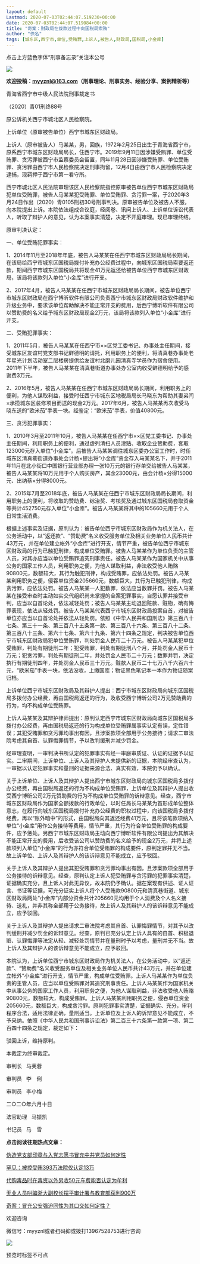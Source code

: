 ```yaml
---
layout: default
Lastmod: 2020-07-03T02:44:07.519230+00:00
date: 2020-07-03T02:44:07.519084+00:00
title: "奇案：财政局在拨款过程中向国税局索贿"
author: "佚名"
tags: [城东区,西宁市,单位,受贿罪,上诉人,被告人,财政局,国税局,小金库]
---
```


点击上方蓝色字体“刑事备忘录”关注本公号

![](https://images.weserv.nl/?url=https%3A//mmbiz.qpic.cn/mmbiz/yqVAqoZvDibGdpx51phHHsd3yTaddApoH0iag5ILkn4rWXCEQ3ibYLlyfmdia1UicHuEP0owfg2U5h3RFAzSxdRBtGg/640%3Fwx_fmt%3Djpeg)

**欢迎投稿：myyznl@163.com（刑事理论、刑事实务、经验分享、案例精析等）**

青海省西宁市中级人民法院刑事裁定书

（2020）青01刑终88号

原公诉机关西宁市城北区人民检察院。

上诉单位（原审被告单位）西宁市城东区财政局。

上诉人（原审被告人）马某某，男，回族，1972年2月25日出生于青海省西宁市，原系西宁市城东区财政局局长，住西宁市。2019年9月11日因涉嫌受贿罪、单位受贿罪、贪污罪被西宁市监察委员会留置，同年11月28日因涉嫌受贿罪、单位受贿罪、贪污罪由西宁市人民检察院决定刑事拘留，12月4日由西宁市人民检察院决定逮捕，现羁押于西宁市第一看守所。

西宁市城北区人民法院审理该区人民检察院指控原审被告单位西宁市城东区财政局犯单位受贿罪，被告人马某某犯受贿罪、单位受贿罪、贪污罪一案，于2020年3月24日作出（2020）青0105刑初30号刑事判决。原审被告单位及被告人不服，向本院提出上诉。本院依法组成合议庭，经阅卷、讯问上诉人、上诉单位诉讼代表人，听取了辩护人的意见，认为本案事实清楚，决定不开庭审理。现已审理终结。

原审判决认定：

一、单位受贿犯罪事实：

1、2014年11月至2018年年底，被告人马某某在任西宁市城东区财政局局长期间，在该局给西宁市城东区国税局拨付补充办公经费过程中，向城东区国税局索要返还款，期间西宁市城东区国税局共将现金41万元返还给被告单位西宁市城东区财政局，该局将该款列入单位“小金库”进行开支。

2、2017年4月，被告人马某某在任西宁市城东区财政局局长期间，被告单位西宁市城东区财政局在西宁博昕软件有限公司负责西宁市城东区财政局财政软件维护和升级业务中，要求该单位帮助解决不能正常开支的费用，后西宁博昕软件有限公司以赞助费的名义给予城东区财政局现金2万元，该局将该款列入单位“小金库”进行开支。

二、受贿犯罪事实：  

1、2011年5月，被告人马某某在任西宁市××区党工委书记、办事处主任期间，接受城东区友谊村党支部书记鲜德明的请托，利用职务上的便利，将清真巷办事处老年星光计划活动室二层楼房提供给友谊村北磨儿园清真寺学员作为宿舍使用。2011年下半年，被告人马某某在清真巷街道办事处办公室内收受鲜德明给予的感谢费3万元。

2、2016年5月，被告人马某某在任西宁市城东区财政局局长期间，利用职务上的便利，为他人谋取利益，接受时任西宁市城东区地税局局长马晓东为帮助其妻弟闫×承揽城东区装修项目而送的现金2万元。2017年6月，被告人马某某再次收受马晓东送的“欧米茄”手表一块。经鉴定：“欧米茄”手表，价值40800元。

三、贪污犯罪事实：

1、2010年3月至2011年10月，被告人马某某在任西宁市××区党工委书记、办事处主任期间，利用职务上的便利，通过虚列清扫人员津贴、收取企业赞助费，套取123000元存入单位“小金库”。后被告人马某某调往城东区委办公室工作时，时任城东区清真巷街道办事处会计杨×提出将“小金库”资金存入马某某名下，并于2011年11月在北小街口中国银行营业部办理一张10万元的银行存单交给被告人马某某，被告人马某某将10万元用于个人购买房产，其余23000元，由会计杨×分得15000元、出纳蔡×分得8000元。

2、2015年7月至2018年底，被告人马某某在任西宁市城东区财政局局长期间，利用职务上的便利，将收取的赞助费、综治奖、考核奖及通过城东区国税局套取资金等共计452750元存入单位“小金库”。被告人马某某将其中的105660元用于个人日常生活消费。

根据上述事实及证据，原判认为：被告单位西宁市城东区财政局作为机关法人，在公务活动中，以“返还款”、“赞助费”名义收受服务单位及相关业务单位人民币共计43万元，并在单位建立帐外“小金库”进行开支，情节严重，被告单位西宁市城东区财政局的行为已触犯刑律，构成单位受贿罪。被告人马某某作为单位负责的主管人员，对其亦应当以单位受贿罪追究刑事责任。被告人马某某作为国家机关中从事公务的国家工作人员，利用职务之便，为他人谋取利益，非法收受他人贿赂90800元，数额较大，其行为触犯刑律，构成受贿罪，应依法处罚。被告人马某某利用职务之便，侵吞单位资金205660元，数额巨大，其行为已触犯刑律，构成贪污罪，应依法处罚。被告人马某某一人犯数罪，依法应当数罪并罚。被告人马某某在接受审查时主动如实交代组织尚未掌握的全案犯罪事实，自愿认罪并接受审判，应当以自首论处，依法减轻处罚；被告人马某某主动退回赃款、赃物，确有悔罪表现，依法从轻处罚。被告人马某某代表西宁市城东区财政局投案自首，对被告单位亦应当以自首论处并依法从轻处罚。依照《中华人民共和国刑法》第三百八十七条、第三十一条、第三百八十五条第一款、第三百八十六条、第三百八十二条、第三百八十三条、第六十七条、第六十九条、第六十四条之规定，判决被告单位西宁市城东区财政局犯单位受贿罪，判处罚金人民币二十万元。被告人马某某犯单位受贿罪，判处有期徒刑二年；犯受贿罪，判处有期徒刑八个月，并处罚金人民币十万元；犯贪污罪，判处有期徒刑二年，并处罚金人民币二十万元；数罪并罚，决定执行有期徒刑四年，并处罚金人民币三十万元。赃款人民币二十七万八千六百六十元，“欧米茄”手表一块，依法没收，上缴国库；物证黑色笔记本一本作为物证随案归档。  

上诉单位西宁市城东区财政局及其辩护人提出：西宁市城东区财政局向城东区国税局多拨付办公经费，再由国税局返还的行为，及收受西宁博昕公司2万元赞助费的行为，均不构成单位受贿罪。

上诉人马某某及其辩护律师提出：原判认定西宁市城东区财政局向城东区国税局多拨付办公经费，再由国税局返还的行为构成单位受贿罪属事实认定有误，定性错误；其犯受贿罪和贪污罪均事出有因，且涉案款项全部用于公务接待；请求二审法院考虑其自首、认罪悔罪情节，予以改判缓刑并减少罚金。

经审理查明，一审判决书所认定的犯罪事实有经一审庭审质证、认证的证据予以证实。二审期间，上诉单位、上诉人及其辩护人未提供新的证据，本院经审查认为，一审据以认定犯罪事实和量刑的证据来源合法、真实有效，本院仍予以确认。

关于上诉单位、上诉人及其辩护人提出西宁市城东区财政局向城东区国税局多拨付办公经费，再由国税局返还的行为不构成单位受贿罪，上诉单位及其辩护人提出收受西宁博昕公司2万元赞助费的行为不构成单位受贿罪的诉辩意见。经查，西宁市城东区财政局作为国家全额拨款的行政单位，以时任局长马某某为首形成单位整体意志，在履行向城东区国税局拨付补充办公经费的职权过程中，向该国税局多拨付经费，再以“账外暗中”的形式，由国税局向其返还经费41万元，且将该笔款项纳入单位“小金库”用作公务接待等费用，情节严重，其行为符合单位受贿罪的构成要件，应予惩处。另西宁市城东区财政局主动向西宁博昕软件有限公司提出为其解决不能正常开支的费用，后收受该公司以赞助费的名义给予的现金2万元，并将上述款项列入单位“小金库”的行为亦符合单位受贿罪的构成要件，原判定罪并无不当。故上诉单位、上诉人及其辩护人的该诉辩意见不能成立，应予驳回。

关于上诉人及其辩护人提出其犯受贿罪和贪污罪均事出有因，且涉案款项全部用于公务接待的诉辩意见。经查，原判认定上诉人犯受贿罪与贪污罪的犯罪事实清楚，证据确实充分，且上诉人对此无异议，故本院仍予确认。据在案现有供述、证人证言、书证等证据，可充分证实上诉人将个人受贿款90800元和清真巷街道、城东区财政局两处“小金库”内部分资金共计205660元均用于个人消费及个人名义接待、送礼，并非其称全部用于公务接待，故上诉人及其辩护人的该诉辩意见不能成立，应予驳回。

关于上诉人及其辩护人提出请求二审法院考虑其自首、认罪悔罪情节，对其予以改判缓刑并减少罚金的诉辩意见。经查，原判已充分认定上诉人具有的自首、积极退赃、认罪悔罪等法定从轻、减轻处罚情节并在量刑时予以考虑，量刑并无不当。故上诉人及其辩护人的该诉辩意见不能成立，应予驳回。

本院认为，上诉单位西宁市城东区财政局作为机关法人，在公务活动中，以“返还款”、“赞助费”名义收受服务单位及相关业务单位人民币共计43万元，并在单位建立帐外“小金库”进行开支，情节严重，构成单位受贿罪。上诉人马某某作为单位负责的主管人员，应当以单位受贿罪对其追究刑事责任。上诉人马某某作为国家机关中从事公务的国家工作人员，利用职务之便，为他人谋取利益，非法收受他人贿赂90800元，数额较大，构成受贿罪。上诉人马某某利用职务之便，侵吞单位资金205660元，数额巨大，构成贪污罪。原判犯罪事实清楚，证据确实、充分，审判程序合法，适用法律正确，量刑适当。上诉单位及上诉人的诉辩意见不能成立，不予采纳。依照《中华人民共和国刑事诉讼法》第二百三十六条第一款第一项、第二百四十四条之规定，裁定如下：

驳回上诉，维持原判。

本裁定为终审裁定。

审判长   马芙蓉

审判员   李　俐

审判员   李小梅

二○二○年六月十日

法官助理   马振凯

书记员   马　雪

  

**点击阅读往期热点文章：**

[伪造党支部印章与入党志愿书冒充中共党员如何定性](http://mp.weixin.qq.com/s?__biz=MzAwOTYzMTIxOA==&mid=2653288406&idx=1&sn=8e3ae2f8f067a070b54263ce4804038b&chksm=808df34bb7fa7a5d9dbef04214744c48c2987e62f1527e77cf71a89bb6141988cf1166b775e7&scene=21#wechat_redirect)

[罕见：被控受贿393万法院仅认定13万](http://mp.weixin.qq.com/s?__biz=MzAwOTYzMTIxOA==&mid=2653288398&idx=1&sn=e6e93ac92291cfc75fff20f4ddc413b8&chksm=808df353b7fa7a453c79f692922ed8b3fa6ffb221b5ec7ae5fa1e38fd63ad441c5710df084b5&scene=21#wechat_redirect)  

[代购毒品时在毒资以外另收50元车费能否认定为牟利](http://mp.weixin.qq.com/s?__biz=MzAwOTYzMTIxOA==&mid=2653288312&idx=1&sn=b163d7443b9cda1b8fee44921b9d45e9&chksm=808df3e5b7fa7af3e09f7f8fb990cec1261c3341739aa9343e74e2c35b9ba91f7729e1ca047b&scene=21#wechat_redirect)  

[无业人员哄骗浙大副校长摆平审计署与教育部获利900万](http://mp.weixin.qq.com/s?__biz=MzAwOTYzMTIxOA==&mid=2653288123&idx=1&sn=ba821d6423a999cd1c6d2e2d89eceb3f&chksm=808df226b7fa7b300b050b7732d0fb1aecce3f596889006cbca83714d5d44ab78bdff0f43727&scene=21#wechat_redirect)

[奇案：冒充公安强迫同性为其口交如何定性？](http://mp.weixin.qq.com/s?__biz=MzAwOTYzMTIxOA==&mid=2653287945&idx=1&sn=087fc49375ab041f9d753107980fddd9&chksm=808df294b7fa7b8269ed2ed79dea97ace078def98d67aa50c29a50c829d79ee2c79d9a489880&scene=21#wechat_redirect)

  

欢迎咨询

微信号：myyznl或者扫码抑或拨打13967528753进行咨询

![](https://images.weserv.nl/?url=https%3A//mmbiz.qpic.cn/mmbiz_png/1Oae07OgRJL3iaWmQaibkqdHhs3nj0oE5qZoBFajPPuiasQnYwFMjS7BnTQvhFpjYMb7EPpHUI0kfrl5d3k6icJObQ/640%3Fwx_fmt%3Djpeg)

预览时标签不可点

